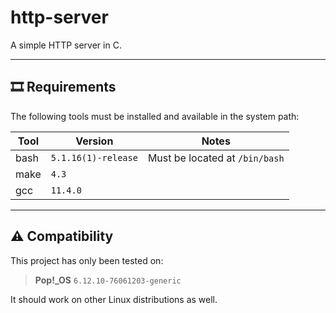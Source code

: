 # http-server

A simple HTTP server in C.

---

## 🎞️ Requirements

The following tools must be installed and available in the system path:

| Tool | Version             | Notes                               |
| ---- | ------------------- | ----------------------------------- |
| bash | `5.1.16(1)-release` | Must be located at `/bin/bash`      |
| make | `4.3`               |                                     |
| gcc  | `11.4.0`            |                                     |

---

## ⚠️ Compatibility

This project has only been tested on:

> **Pop!\_OS** `6.12.10-76061203-generic`

It should work on other Linux distributions as well.
